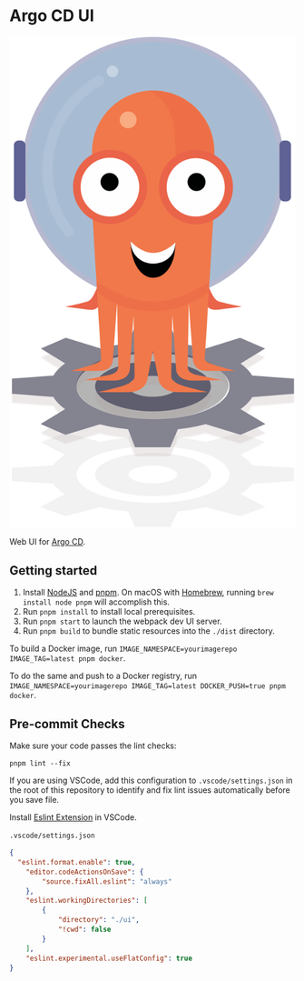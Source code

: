 # Argo CD UI

<img src="https://github.com/argoproj/argo-cd/blob/master/ui/src/assets/images/argo.png?raw=true" alt="Argo Image" width="600" />

Web UI for [Argo CD](https://github.com/argoproj/argo-cd).


## Getting started

  1. Install [NodeJS](https://nodejs.org/en/download/) and [pnpm](https://pnpm.io).  On macOS with [Homebrew](https://brew.sh/), running `brew install node pnpm` will accomplish this.
  2. Run `pnpm install` to install local prerequisites.
  3. Run `pnpm start` to launch the webpack dev UI server.
  4. Run `pnpm build` to bundle static resources into the `./dist` directory.

To build a Docker image, run `IMAGE_NAMESPACE=yourimagerepo IMAGE_TAG=latest pnpm docker`.

To do the same and push to a Docker registry, run `IMAGE_NAMESPACE=yourimagerepo IMAGE_TAG=latest DOCKER_PUSH=true pnpm docker`.

## Pre-commit Checks

Make sure your code passes the lint checks:

```
pnpm lint --fix
```

If you are using VSCode, add this configuration to `.vscode/settings.json` in the root of this repository to identify and fix lint issues automatically before you save file.

Install [Eslint Extension](https://marketplace.visualstudio.com/items?itemName=dbaeumer.vscode-eslint) in VSCode.

`.vscode/settings.json`
```json
{
  "eslint.format.enable": true,
    "editor.codeActionsOnSave": {
        "source.fixAll.eslint": "always"
    },
    "eslint.workingDirectories": [
        {
            "directory": "./ui",
            "!cwd": false
        }
    ],
    "eslint.experimental.useFlatConfig": true
}
```
